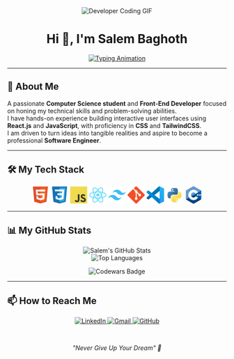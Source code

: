 <div align="center">
  
  <img src="https://media.giphy.com/media/WFZvB7VIXBgiz3o2E5/giphy.gif](https://iconscout.com/lottie-animations/software-engineer" alt="Developer Coding GIF" width="200px" />
  
  <h1>
    Hi 👋, I'm Salem Baghoth
  </h1>
  
  <a href="#">
    <img src="https://readme-typing-svg.demolab.com?font=Orbitron&weight=700&size=24&color=34E7F8&center=true&vCenter=true&width=500&lines=Computer+Science+Student;Front-End+Developer;React.js+%26+JavaScript+Specialist;Aspiring+Software+Engineer" alt="Typing Animation" />
  </a>
</div>

---

## 🚀 About Me
<p>
  A passionate <strong>Computer Science student</strong> and <strong>Front-End Developer</strong> focused on honing my technical skills and problem-solving abilities.
  <br/>
  I have hands-on experience building interactive user interfaces using <strong>React.js</strong> and <strong>JavaScript</strong>, with proficiency in <strong>CSS</strong> and <strong>TailwindCSS</strong>.
  <br/>
  I am driven to turn ideas into tangible realities and aspire to become a professional <strong>Software Engineer</strong>.
</p>

---

## 🛠️ My Tech Stack
<p align="center">
  <img alt="HTML5" width="40" src="https://raw.githubusercontent.com/devicons/devicon/master/icons/html5/html5-original.svg" />
  <img alt="CSS3" width="40" src="https://raw.githubusercontent.com/devicons/devicon/master/icons/css3/css3-original.svg" />
  <img alt="JavaScript" width="40" src="https://raw.githubusercontent.com/devicons/devicon/master/icons/javascript/javascript-original.svg" />
  <img alt="React" width="40" src="https://raw.githubusercontent.com/devicons/devicon/master/icons/react/react-original.svg" />
  <img alt="TailwindCSS" width="40" src="https://raw.githubusercontent.com/devicons/devicon/master/icons/tailwindcss/tailwindcss-original.svg" />
  <img alt="Git" width="40" src="https://raw.githubusercontent.com/devicons/devicon/master/icons/git/git-original.svg" />
  <img alt="VSCode" width="40" src="https://raw.githubusercontent.com/devicons/devicon/master/icons/vscode/vscode-original.svg" />
  <img alt="Python" width="40" src="https://raw.githubusercontent.com/devicons/devicon/master/icons/python/python-original.svg" />
  <img alt="C++" width="40" src="https://raw.githubusercontent.com/devicons/devicon/master/icons/cplusplus/cplusplus-original.svg" />
</p>

---

## 📊 My GitHub Stats
<p align="center">
  <img src="https://github-readme-stats.vercel.app/api?username=salimsaid31&show_icons=true&theme=dark&count_private=true&include_all_commits=true" alt="Salem's GitHub Stats" />
  <br/>
  <img src="https://github-readme-stats.vercel.app/api/top-langs/?username=salimsaid31&layout=compact&theme=dark" alt="Top Languages" />
</p>
<p align="center">
  <img src="https://www.codewars.com/users/salem83-Dev/badges/large" alt="Codewars Badge" />
</p>

---

## 📫 How to Reach Me
<p align="center">
  <a href="[[https://linkedin.com/in/salem-baghouth-800887271](https://linkedin.com/in/salem-baghoth-800887271)](https://linkedin.com/in/salem-baghoth-800887271)" target="_blank">
    <img src="https://img.shields.io/badge/LinkedIn-0A66C2?style=for-the-badge&logo=linkedin&logoColor=white" alt="LinkedIn"/>
  </a>
  <a href="mailto:salembagh131@gmail.com">
    <img src="https://img.shields.io/badge/Gmail-D14836?style=for-the-badge&logo=gmail&logoColor=white" alt="Gmail"/>
  </a>
  <a href="https://github.com/salimsaid31" target="_blank">
    <img src="https://img.shields.io/badge/GitHub-181717?style=for-the-badge&logo=github&logoColor=white" alt="GitHub"/>
  </a>
</p>

<br/>

<p align="center">
  <i>"Never Give Up Your Dream" 🚀</i>
</p>
